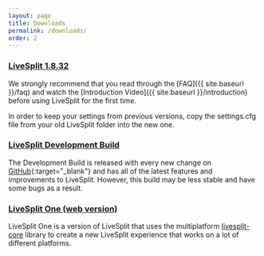 ```yaml
---
layout: page
title: Downloads
permalink: /downloads/
order: 2
---
```

### [LiveSplit 1.8.32](https://github.com/LiveSplit/LiveSplit/releases/download/1.8.32/LiveSplit_1.8.32.zip)

<div id="download-count"></div>

We strongly recommend that you read through the [FAQ]({{ site.baseurl }}/faq) and watch the [Introduction Video]({{ site.baseurl }}/introduction) before using LiveSplit for the first time.

In order to keep your settings from previous versions, copy the settings.cfg file from your old LiveSplit folder into the new one.  

### [LiveSplit Development Build](https://raw.githubusercontent.com/LiveSplit/LiveSplit.github.io/artifacts/LiveSplitDevBuild.zip)

The Development Build is released with every new change on [GitHub](https://github.com/LiveSplit/LiveSplit){:target="_blank"} and has all of the latest features and improvements to LiveSplit.
However, this build may be less stable and have some bugs as a result.

### [LiveSplit One (web version)](https://one.livesplit.org/)

LiveSplit One is a version of LiveSplit that uses the multiplatform
[livesplit-core](https://github.com/LiveSplit/livesplit-core) library to create a new LiveSplit experience that
works on a lot of different platforms.

<script>{% include download-count.js %}</script>
